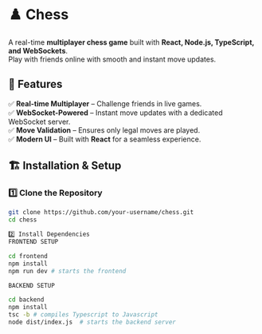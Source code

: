# ♟️ Chess  

A real-time **multiplayer chess game** built with **React, Node.js, TypeScript, and WebSockets**.  
Play with friends online with smooth and instant move updates.  

## 🚀 Features  
✅ **Real-time Multiplayer** – Challenge friends in live games.  
✅ **WebSocket-Powered** – Instant move updates with a dedicated WebSocket server.  
✅ **Move Validation** – Ensures only legal moves are played.  
✅ **Modern UI** – Built with **React** for a seamless experience.  

## 🏗️ Installation & Setup  

### 1️⃣ Clone the Repository  
```sh
git clone https://github.com/your-username/chess.git
cd chess

2️⃣ Install Dependencies
FRONTEND SETUP

cd frontend
npm install
npm run dev # starts the frontend

BACKEND SETUP

cd backend
npm install
tsc -b # compiles Typescript to Javascript
node dist/index.js  # starts the backend server
